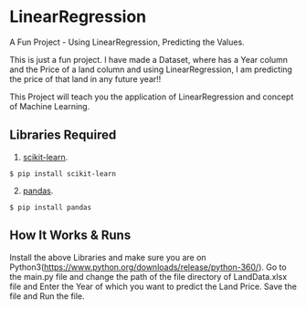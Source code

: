 # LinearRegression

A Fun Project - Using LinearRegression, Predicting the Values.

This is just a fun project. I have made a Dataset, where has a Year column and the Price of a land column and using LinearRegression, I am predicting the price of that land in any future year!!

This Project will teach you the application of LinearRegression and concept of Machine Learning.

## Libraries Required

1. [scikit-learn](https://scikit-learn.org/stable/modules/generated/sklearn.linear_model.LinearRegression.html).

```
$ pip install scikit-learn
```

2. [pandas](https://pandas.pydata.org/).

```
$ pip install pandas
```

## How It Works & Runs

Install the above Libraries and make sure you are on Python3(https://www.python.org/downloads/release/python-360/). Go to the main.py file and change the path of the file directory of LandData.xlsx file and Enter the Year of which you want to predict the Land Price. Save the file and Run the file.

